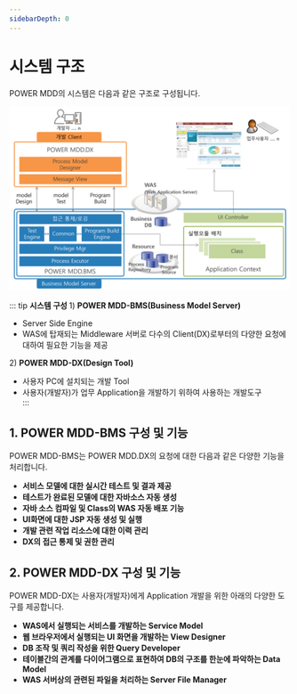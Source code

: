 ```yaml
---
sidebarDepth: 0
---
```

# 시스템 구조

POWER MDD의 시스템은 다음과 같은 구조로 구성됩니다.

![SystemStructure](../.vuepress/public/SystemStructure.png)

::: tip <Badge type="tip" text="Remark" vertical="middle" /> <b> 시스템 구성 </b>
1\) <b>POWER MDD-BMS(Business Model Server) </b> <br/>
  - Server Side Engine <br/>
  - WAS에 탑재되는 Middleware 서버로 다수의 Client(DX)로부터의 다양한 요청에 대하여 필요한 기능을 제공 <br/>

2\) <b>POWER MDD-DX(Design Tool) </b> <br/>
  - 사용자 PC에 설치되는 개발 Tool <br/>
  - 사용자(개발자)가 업무 Application을 개발하기 위하여 사용하는 개발도구  <br/>
:::

## 1. POWER MDD-BMS 구성 및 기능

POWER MDD-BMS는 POWER MDD.DX의 요청에 대한 다음과 같은 다양한 기능을 처리합니다.

- <b>서비스 모델에 대한 실시간 테스트 및 결과 제공</b>
- <b>테스트가 완료된 모델에 대한 자바소스 자동 생성</b>
- <b>자바 소스 컴파일 및 Class의 WAS 자동 배포 기능</b>
- <b>UI화면에 대한 JSP 자동 생성 및 실행</b>
- <b>개발 관련 작업 리소스에 대한 이력 관리</b>
- <b>DX의 접근 통제 및 권한 관리</b>

## 2. POWER MDD-DX 구성 및 기능

POWER MDD-DX는 사용자(개발자)에게 Application 개발을 위한 아래의 다양한 도구를 제공합니다.

- <b> WAS에서 실행되는 서비스를 개발하는 Service Model </b>
- <b> 웹 브라우저에서 실행되는 UI 화면을 개발하는 View Designer </b>
- <b> DB 조작 및 쿼리 작성을 위한 Query Developer </b>
- <b> 테이블간의 관계를 다이어그램으로 표현하여 DB의 구조를 한눈에 파악하는 Data Model </b>
- <b> WAS 서버상의 관련된 파일을 처리하는 Server File Manager </b>